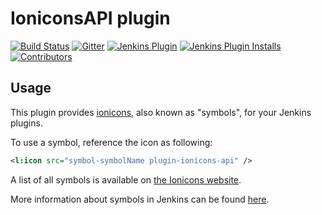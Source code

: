 IoniconsAPI plugin
==============================
[![Build Status](https://ci.jenkins.io/buildStatus/icon?job=Plugins/ionicons-api-plugin/main)](https://ci.jenkins.io/job/plugins/job/ionicons-api-plugin/)
[![Gitter](https://badges.gitter.im/jenkinsci/ux-sig.svg)](https://gitter.im/jenkinsci/ux-sig?utm_source=badge&utm_medium=badge&utm_campaign=pr-badge)
[![Jenkins Plugin](https://img.shields.io/jenkins/plugin/v/ionicons-api-plugin.svg)](https://plugins.jenkins.io/ionicons-api-plugin/)
[![Jenkins Plugin Installs](https://img.shields.io/jenkins/plugin/i/ionicons-api-plugin.svg?color=blue)](https://plugins.jenkins.io/ionicons-api-plugin/)
[![Contributors](https://img.shields.io/github/contributors/jenkinsci/ionicons-api-plugin.svg)](https://github.com/jenkinsci/ionicons-api-plugin/graphs/contributors)

## Usage

This plugin provides [ionicons](https://ionic.io/ionicons), also known as "symbols", for your Jenkins plugins.

To use a symbol, reference the icon as following:

```xml
<l:icon src="symbol-symbolName plugin-ionicons-api" />
```
A list of all symbols is available on [the Ionicons website](https://ionic.io/ionicons).

More information about symbols in Jenkins can be found [here](https://weekly.ci.jenkins.io/design-library/Symbols/).
